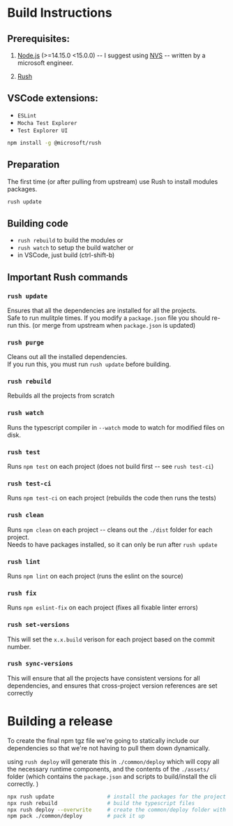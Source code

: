 # Build Instructions

## Prerequisites: 
1. [Node.js](https://nodejs.org/en/download/) (>=14.15.0 <15.0.0) -- I suggest using [NVS](https://github.com/jasongin/nvs) -- written by a microsoft engineer.

2. [Rush](https://rushjs.io/pages/intro/welcome/) 

## VSCode extensions:
  - `ESLint`
  - `Mocha Test Explorer`
  - `Test Explorer UI`


``` bash
npm install -g @microsoft/rush
```

## Preparation
The first time (or after pulling from upstream) use Rush to install modules packages.
``` bash
rush update 
```

## Building code
- `rush rebuild` to build the modules
or
- `rush watch` to setup the build watcher 
or
- in VSCode, just build (ctrl-shift-b)

## Important Rush commands

### `rush update` 
Ensures that all the dependencies are installed for all the projects.  
Safe to run mulitple times. 
If you modify a `package.json` file you should re-run this. (or merge from upstream when `package.json` is updated)

### `rush purge` 
Cleans out all the installed dependencies.  
If you run this, you must run `rush update` before building.

### `rush rebuild` 
Rebuilds all the projects from scratch

### `rush watch` 
Runs the typescript compiler in `--watch` mode to watch for modified files on disk.

### `rush test` 
Runs `npm test` on each project (does not build first -- see `rush test-ci`)

### `rush test-ci`
Runs `npm test-ci` on each project (rebuilds the code then runs the tests)

### `rush clean`  
Runs `npm clean` on each project -- cleans out the `./dist` folder for each project.  
Needs to have packages installed, so it can only be run after `rush update`

### `rush lint` 
Runs `npm lint` on each project (runs the eslint on the source)

### `rush fix`
Runs `npm eslint-fix` on each project (fixes all fixable linter errors)

### `rush set-versions` 
This will set the `x.x.build` verison for each project based on the commit number. 

### `rush sync-versions`
This will ensure that all the projects have consistent versions for all dependencies, and ensures that cross-project version references are set correctly




# Building a release

To create the final npm tgz file we're going to statically include our dependencies so that we're not having to pull them down dynamically.

using `rush deploy` will generate this in `./common/deploy` which will copy all the necessary runtime components, and the contents of the `./assets/` folder (which contains the `package.json` and scripts to build/install the cli correctly. )

``` bash
npx rush update                 # install the packages for the project
npx rush rebuild                # build the typescript files
npx rush deploy --overwrite     # create the common/deploy folder with all the contents includeing ./assets
npm pack ./common/deploy        # pack it up
```
